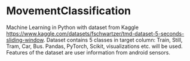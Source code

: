 # MovementClassification
Machine Learning in Python with dataset from Kaggle https://www.kaggle.com/datasets/fschwartzer/tmd-dataset-5-seconds-sliding-window. Dataset contains 5 classes in target column: Train, Still, Tram, Car, Bus. Pandas, PyTorch, Scikit, visualizations etc. will be used. Features of the dataset are user information from android sensors.
